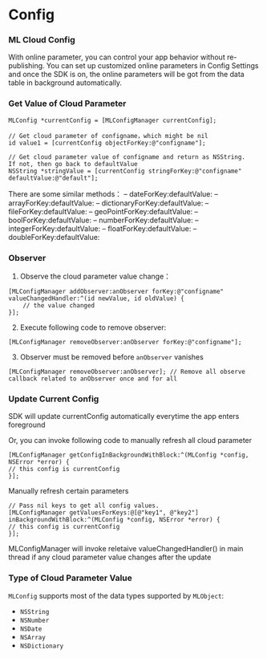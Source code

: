 # Config

### ML Cloud Config

With online parameter, you can control your app behavior without re-publishing. You can set up customized online parameters in Config Settings and once the SDK is on, the online parameters will be got from the data table in background automatically.

### Get Value of Cloud Parameter

```objective_c
MLConfig *currentConfig = [MLConfigManager currentConfig];

// Get cloud parameter of configname，which might be nil
id value1 = [currentConfig objectForKey:@"configname"];

// Get cloud parameter value of configname and return as NSString.
If not, then go back to defaultValue
NSString *stringValue = [currentConfig stringForKey:@"configname" defaultValue:@"default"];
```

There are some similar methods：
– dateForKey:defaultValue:
– arrayForKey:defaultValue:
– dictionaryForKey:defaultValue:
– fileForKey:defaultValue:
– geoPointForKey:defaultValue:
– boolForKey:defaultValue:
– numberForKey:defaultValue:
– integerForKey:defaultValue:
– floatForKey:defaultValue:
– doubleForKey:defaultValue:

### Observer

1. Observe the cloud parameter value change：

```objective_c
[MLConfigManager addObserver:anObserver forKey:@"configname" valueChangedHandler:^(id newValue, id oldValue) {
    // the value changed
}];
```

2. Execute following code to remove observer:

```objective_c
[MLConfigManager removeObserver:anObserver forKey:@"configname"];
```

3. Observer must be removed before `anObserver` vanishes

```objective_c
[MLConfigManager removeObserver:anObserver]; // Remove all observe callback related to anObserver once and for all
```

### Update Current Config

SDK will update currentConfig automatically everytime the app enters foreground

Or, you can invoke following code to manually refresh all cloud parameter

```objective_c
[MLConfigManager getConfigInBackgroundWithBlock:^(MLConfig *config, NSError *error) {
// this config is currentConfig
}];
```

Manually refresh certain parameters

```objective_c
// Pass nil keys to get all config values.
[MLConfigManager getValuesForKeys:@[@"key1", @"key2"] inBackgroundWithBlock:^(MLConfig *config, NSError *error) {
// this config is currentConfig
}];
```

MLConfigManager will invoke reletaive valueChangedHandler() in main thread if any cloud parameter value changes after the update

### Type of Cloud Parameter Value

`MLConfig` supports most of the data types supported by `MLObject`:

- `NSString`
- `NSNumber`
- `NSDate`
- `NSArray`
- `NSDictionary`